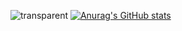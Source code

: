 ![transparent](https://capsule-render.vercel.app/api?type=transparent&fontColor=5d73ff&text=Ga+Young+Yang&height=150&fontSize=60&desc=Programmer&descAlignY=75&descAlign=60)
[![Anurag's GitHub stats](https://github-readme-stats.vercel.app/api?username=dana0221)](https://github.com/dana0221/github-readme-stats)

